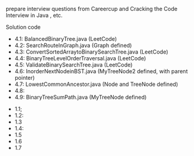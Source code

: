 prepare interview questions from Careercup and Cracking the Code Interview in Java , etc.

<h>Solution code</h>

<ul>
<li>4.1: BalancedBinaryTree.java (LeetCode)</li> 
<li>4.2: SearchRouteInGraph.java (Graph defined) </li>
<li>4.3: ConvertSortedArraytoBinarySearchTree.java (LeetCode)</li>
<li>4.4: BinaryTreeLevelOrderTraversal.java (LeetCode)</li>
<li>4.5: ValidateBinarySearchTree.java (LeetCode)</li>
<li>4.6: InorderNextNodeinBST.java (MyTreeNode2 defined, with parent pointer)</li>
<li>4.7: LowestCommonAncestor.java (Node and TreeNode defined)</li>
<li>4.8: </li>
<li>4.9: BinaryTreeSumPath.java (MyTreeNode defined)</li>
</ul>

<ul>
<li>1.1; </li>
<li>1.2: </li>
<li>1.3 </li>
<li>1.4: </li>
<li>1.5 </li>
<li>1.6 </li>
<li>1.7 </li>
</ul>
